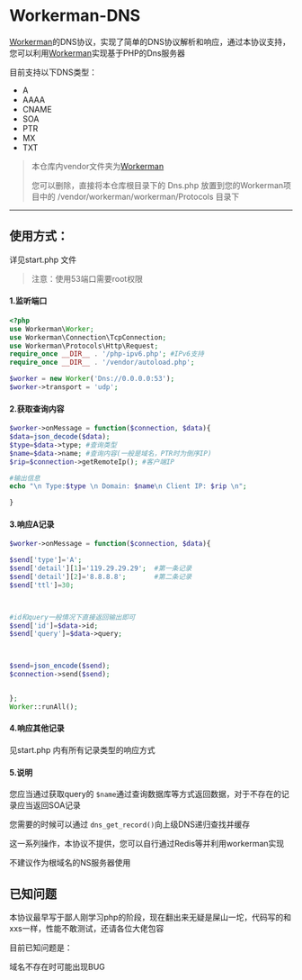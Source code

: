 # Workerman-DNS

[Workerman](https://www.workerman.net/)的DNS协议，实现了简单的DNS协议解析和响应，通过本协议支持，您可以利用[Workerman](https://www.workerman.net/)实现基于PHP的Dns服务器

目前支持以下DNS类型：

* A
* AAAA
* CNAME
* SOA
* PTR
* MX
* TXT

> 本仓库内vendor文件夹为[Workerman](https://www.workerman.net/)
>
> 您可以删除，直接将本仓库根目录下的 Dns.php 放置到您的Workerman项目中的 /vendor/workerman/workerman/Protocols 目录下

---

## 使用方式：

详见start.php 文件

> 注意：使用53端口需要root权限

#### 1.监听端口

```php
<?php
use Workerman\Worker;
use Workerman\Connection\TcpConnection;
use Workerman\Protocols\Http\Request;
require_once __DIR__ . '/php-ipv6.php'; #IPv6支持
require_once __DIR__ . '/vendor/autoload.php';

$worker = new Worker('Dns://0.0.0.0:53');
$worker->transport = 'udp';


```

#### 2.获取查询内容

```php
$worker->onMessage = function($connection, $data){
$data=json_decode($data);
$type=$data->type; #查询类型
$name=$data->name; #查询内容(一般是域名，PTR时为倒序IP)
$rip=$connection->getRemoteIp(); #客户端IP

#输出信息
echo "\n Type:$type \n Domain: $name\n Client IP: $rip \n";

}
```

#### 3.响应A记录

```php
$worker->onMessage = function($connection, $data){

$send['type']='A';
$send['detail'][1]='119.29.29.29';  #第一条记录
$send['detail'][2]='8.8.8.8';	    #第二条记录
$send['ttl']=30;



#id和query一般情况下直接返回输出即可
$send['id']=$data->id;
$send['query']=$data->query;



$send=json_encode($send);
$connection->send($send);


};
Worker::runAll();
```

#### 4.响应其他记录

见start.php 内有所有记录类型的响应方式

#### 5.说明

您应当通过获取query的 `$name`通过查询数据库等方式返回数据，对于不存在的记录应当返回SOA记录

您需要的时候可以通过 `dns_get_record()`向上级DNS递归查找并缓存

这一系列操作，本协议不提供，您可以自行通过Redis等并利用workerman实现

不建议作为根域名的NS服务器使用

## 已知问题

本协议最早写于鄙人刚学习php的阶段，现在翻出来无疑是屎山一坨，代码写的和xxs一样，性能不敢测试，还请各位大佬包容

目前已知问题是：

域名不存在时可能出现BUG
